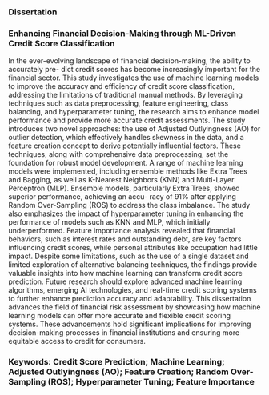 ### Dissertation
### Enhancing Financial Decision-Making through ML-Driven Credit Score Classification
In the ever-evolving landscape of financial decision-making, the ability to accurately pre- dict credit scores has become increasingly important for the financial sector. This study investigates the use of machine learning models to improve the accuracy and efficiency of credit score classification, addressing the limitations of traditional manual methods. By leveraging techniques such as data preprocessing, feature engineering, class balancing, and hyperparameter tuning, the research aims to enhance model performance and provide more accurate credit assessments. The study introduces two novel approaches: the use of Adjusted Outlyingness (AO) for outlier detection, which effectively handles skewness in the data, and a feature creation concept to derive potentially influential factors. These techniques, along with comprehensive data preprocessing, set the foundation for robust model development. A range of machine learning models were implemented, including ensemble methods like Extra Trees and Bagging, as well as K-Nearest Neighbors (KNN) and Multi-Layer Perceptron (MLP). Ensemble models, particularly Extra Trees, showed superior performance, achieving an accu- racy of 91% after applying Random Over-Sampling (ROS) to address the class imbalance. The study also emphasizes the impact of hyperparameter tuning in enhancing the performance of models such as KNN and MLP, which initially underperformed. Feature importance analysis revealed that financial behaviors, such as interest rates and outstanding debt, are key factors influencing credit scores, while personal attributes like occupation had little impact. Despite some limitations, such as the use of a single dataset and limited exploration of alternative balancing techniques, the findings provide valuable insights into how machine learning can transform credit score prediction. Future research should explore advanced machine learning algorithms, emerging AI technologies, and real-time credit scoring systems to further enhance prediction accuracy and adaptability. This dissertation advances the field of financial risk assessment by showcasing how machine learning models can offer more accurate and flexible credit scoring systems. These advancements hold significant implications for improving decision-making processes in financial institutions and ensuring more equitable access to credit for consumers.
### Keywords: Credit Score Prediction; Machine Learning; Adjusted Outlyingness (AO); Feature Creation; Random Over-Sampling (ROS); Hyperparameter Tuning; Feature Importance
